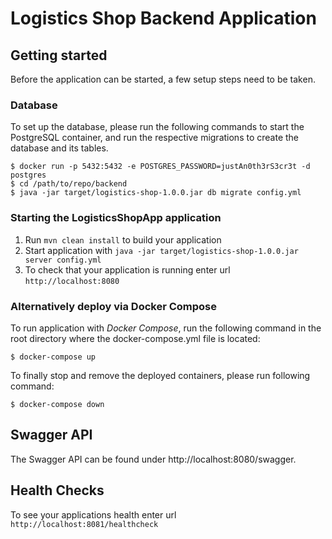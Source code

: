 # Logistics Shop Backend Application

## Getting started

Before the application can be started, a few setup steps need to be taken.

### Database

To set up the database, please run the following commands to start the PostgreSQL container, and run the respective
migrations to create the database and its tables.

```
$ docker run -p 5432:5432 -e POSTGRES_PASSWORD=justAn0th3rS3cr3t -d postgres
$ cd /path/to/repo/backend
$ java -jar target/logistics-shop-1.0.0.jar db migrate config.yml
```

### Starting the LogisticsShopApp application

1. Run `mvn clean install` to build your application
2. Start application with `java -jar target/logistics-shop-1.0.0.jar server config.yml`
3. To check that your application is running enter url `http://localhost:8080`

### Alternatively deploy via Docker Compose

To run application with _Docker Compose_, run the following command in the root directory where the docker-compose.yml file is located:

`$ docker-compose up`

To finally stop and remove the deployed containers, please run following command:

`$ docker-compose down`

## Swagger API

The Swagger API can be found under http://localhost:8080/swagger.

## Health Checks

To see your applications health enter url `http://localhost:8081/healthcheck`
